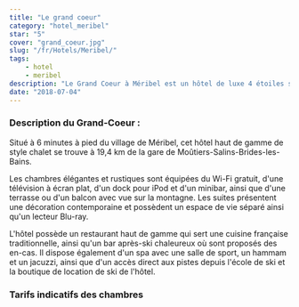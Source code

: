 ```yaml
---
title: "Le grand coeur"
category: "hotel_meribel"
star: "5"
cover: "grand_coeur.jpg"
slug: "/fr/Hotels/Meribel/"
tags:
    - hotel
    - meribel
description: "Le Grand Coeur à Méribel est un hôtel de luxe 4 étoiles situé à Méribel en Haute-Savoie. Au pied des pistes, au coeur des 3 Vallées, l'hôtel est proche de meribel.. "
date: "2018-07-04"
--- 
```


### Description du Grand-Coeur  : 
Situé à 6 minutes à pied du village de Méribel, cet hôtel haut de gamme de style chalet se trouve à 19,4 km de la gare de Moûtiers-Salins-Brides-les-Bains. 

Les chambres élégantes et rustiques sont équipées du Wi-Fi gratuit, d'une télévision à écran plat, d'un dock pour iPod et d'un minibar, ainsi que d'une terrasse ou d'un balcon avec vue sur la montagne. Les suites présentent une décoration contemporaine et possèdent un espace de vie séparé ainsi qu'un lecteur Blu-ray.

L'hôtel possède un restaurant haut de gamme qui sert une cuisine française traditionnelle, ainsi qu'un bar après-ski chaleureux où sont proposés des en-cas. Il dispose également d'un spa avec une salle de sport, un hammam et un jacuzzi, ainsi que d'un accès direct aux pistes depuis l'école de ski et la boutique de location de ski de l'hôtel.


### Tarifs indicatifs des chambres
